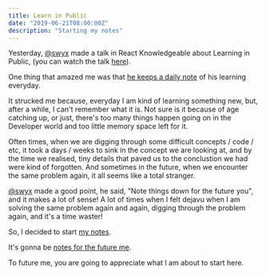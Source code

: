 ```yaml
---
title: Learn in Public
date: "2019-06-21T08:00:00Z"
description: "Starting my notes"
---
```


Yesterday, [@swyx](https://twitter.com/swyx) made a talk in React Knowledgeable about Learning in Public, (you can watch the talk [here](https://www.youtube.com/watch?v=-f-rZepNKW0)).

One thing that amazed me was that [he keeps a daily note](https://github.com/sw-yx/sw-yx.github.io/tree/20f471fbeca350fb5f397aafb71ada9075b9fac0/_posts) of his learning everyday.

It strucked me because, everyday I am kind of learning something new, but, after a while, I can't remember what it is. Not sure is it because of age catching up, or just, there's too many things happen going on in the Developer world and too little memory space left for it.

Often times, when we are digging through some difficult concepts / code / etc, it took a days / weeks to sink in the concept we are looking at, and by the time we realised, tiny details that paved us to the conclustion we had were kind of forgotten. And sometimes in the future, when we encounter the same problem again, it all seems like a total stranger.

[@swyx](https://twitter.com/swyx) made a good point, he said, "Note things down for the future you", and it makes a lot of sense! A lot of times when I felt dejavu when I am solving the same problem again and again, digging through the problem again, and it's a time waster!

So, I decided to start [my notes](https://github.com/tanhauhau/tanhauhau.github.io/commit/50c82259749f7608d1c81062eac1f357b9437485).

It's gonna be [notes for the future me](/notes).

To future me, you are going to appreciate what I am about to start here.
